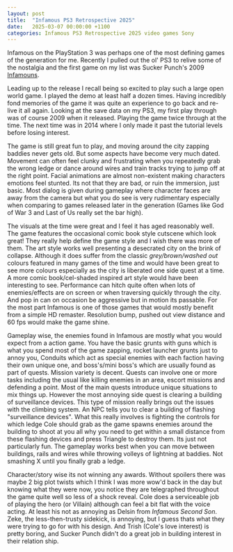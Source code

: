 ```yaml
---
layout: post
title:  "Infamous PS3 Retrospective 2025"
date:   2025-03-07 00:00:00 +1100
categories: Infamous PS3 Retrospective 2025 video games Sony
---
```


Infamous on the PlayStation 3 was perhaps one of the most defining games of the generation for me.
Recently I pulled out the ol' PS3 to relive some of the nostalgia and the first game on my list was Sucker Punch's 2009 [Infamouns](https://en.wikipedia.org/wiki/Infamous_(video_game)).

Leading up to the release I recall being so excited to play such a large open world game. I played the demo at least half a dozen times. Having incredibly fond memories of the game it was quite an experience to go back and re-live it all again. Looking at the save data on my PS3, my first play through was of course 2009 when it released. Playing the game twice through at the time. The next time was in 2014 where I only made it past the tutorial levels before losing interest.

The game is still great fun to play, and moving around the city zapping baddies never gets old. But some aspects have become very much dated. Movement can often feel clunky and frustrating when you repeatedly grab the wrong ledge or dance around wires and train tracks trying to jump off at the right point. Facial animations are almost non-existent making characters emotions feel stunted. Its not that they are bad, or ruin the immersion, just basic. Most dialog is given during gameplay where character faces are away from the camera but what you do see is very rudimentary especially when comparing to games released later in the generation (Games like God of War 3 and Last of Us really set the bar high).

The visuals at the time were great and I feel it has aged reasonably well. The game features the occasional comic book style cutscene which look great! They really help define the game style and I wish there was more of them. The art style works well presenting a desecrated city on the brink of collapse. Although it does suffer from the classic *grey/brown/washed out* colours featured in many games of the time and would have been great to see more colours especially as the city is liberated one side quest at a time. A more comic book/cel-shaded inspired art style would have been interesting to see. Performance can hitch quite often when lots of enemies/effects are on screen or when traversing quickly through the city. And pop in can on occasion be aggressive but in motion its passable. For the most part Infamous is one of those games that would mostly benefit from a simple HD remaster. Resolution bump, pushed out view distance and 60 fps would make the game shine.

Gameplay wise, the enemies found in Infamous are mostly what you would expect from a action game. You have the basic grunts with guns which is what you spend most of the game zapping, rocket launcher grunts just to annoy you, Conduits which act as special enemies with each faction having their own unique one, and boss's/mini boss's which are usually found as part of quests. Mission variety is decent. Quests can involve one or more tasks including the usual like killing enemies in an area, escort missions and defending a point. Most of the main quests introduce unique situations to mix things up. However the most annoying side quest is clearing a building of surveillance devices. This type of mission really brings out the issues with the climbing system. An NPC tells you to clear a building of flashing "surveillance devices". What this really involves is fighting the controls for which ledge Cole should grab as the game spawns enemies around the building to shoot at you all why you need to get within a small distance from these flashing devices and press Triangle to destroy them. Its just not particularly fun. The gameplay works best when you can move between buildings, rails and wires while throwing volleys of lightning at baddies. Not smashing X until you finally grab a ledge.

Character/story wise its not winning any awards. Without spoilers there was maybe 2 big plot twists which I think I was more wow'd back in the day but knowing what they were now, you notice they are telegraphed throughout the game quite well so less of a shock reveal. Cole does a serviceable job of playing the hero (or Villain) although can feel a bit flat with the voice acting. At least his not as annoying as Delsin from *Infamous Second Son*. Zeke, the less-then-trusty sidekick, is annoying, but I guess thats what they were trying to go for with his design. And Trish (Cole's love interest) is pretty boring, and Sucker Punch didn't do a great job in building interest in their relation ship.
